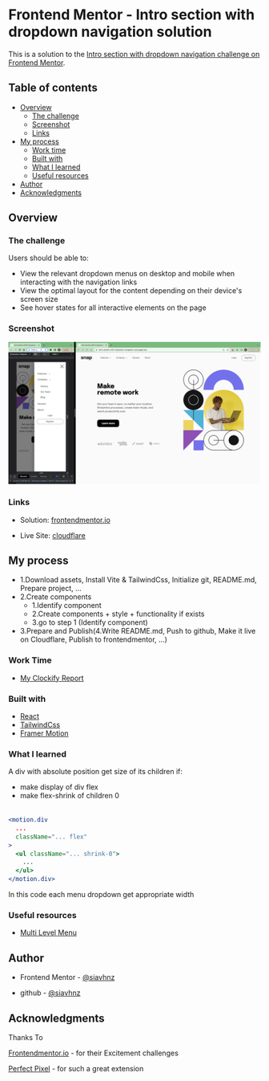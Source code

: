 # Frontend Mentor - Intro section with dropdown navigation solution

This is a solution to the [Intro section with dropdown navigation challenge on Frontend Mentor](https://www.frontendmentor.io/challenges/intro-section-with-dropdown-navigation-ryaPetHE5).

## Table of contents

- [Overview](#overview)
  - [The challenge](#the-challenge)
  - [Screenshot](#screenshot)
  - [Links](#links)
- [My process](#my-process)
  - [Work time](#work-time)
  - [Built with](#built-with)
  - [What I learned](#what-i-learned)
  - [Useful resources](#useful-resources)
- [Author](#author)
- [Acknowledgments](#acknowledgments)

## Overview

### The challenge

Users should be able to:

- View the relevant dropdown menus on desktop and mobile when interacting with the navigation links
- View the optimal layout for the content depending on their device's screen size
- See hover states for all interactive elements on the page

### Screenshot

![screenshot](./screenshot/screenshot.png)

### Links

- Solution: [frontendmentor.io](https://www.frontendmentor.io/solutions/intro-section-with-dropdown-navigation-Bslsp0um9O)

- Live Site: [cloudflare](https://intro-section-with-dropdown-navigation-acd.pages.dev/)

## My process

- 1.Download assets, Install Vite & TailwindCss, Initialize git, README.md, Prepare project, ...
- 2.Create components
  - 1.Identify component
  - 2.Create components + style + functionality if exists
  - 3.go to step 1 (Identify component)
- 3.Prepare and Publish(4.Write README.md, Push to github, Make it live on Cloudflare, Publish to frontendmentor, ...)

### Work Time

- [My Clockify Report](https://app.clockify.me/shared/6486e024617c100dbe84d04a)

### Built with

- [React](https://react.dev/)
- [TailwindCss](https://tailwindcss.com/)
- [Framer Motion](https://framer.com/motion)

### What I learned

A div with absolute position get size of its children if:

- make display of div flex
- make flex-shrink of children 0

```jsx

<motion.div
  ...
  className="... flex"
>
  <ul className="... shrink-0">
    ...
  </ul>
</motion.div>

```

In this code each menu dropdown get appropriate width

### Useful resources

- [Multi Level Menu](https://blog.logrocket.com/how-create-multilevel-dropdown-menu-react/)

## Author

- Frontend Mentor - [@siavhnz](https://www.frontendmentor.io/profile/siavhnz)

- github - [@siavhnz](https://www.github.com/siavhnz)

## Acknowledgments

Thanks To

[Frontendmentor.io](https://www.frontendmentor.io/challenges) - for their Excitement challenges  

[Perfect Pixel](https://chrome.google.com/webstore/detail/perfectpixel-by-welldonec/dkaagdgjmgdmbnecmcefdhjekcoceebi?hl=en) - for such a great extension
